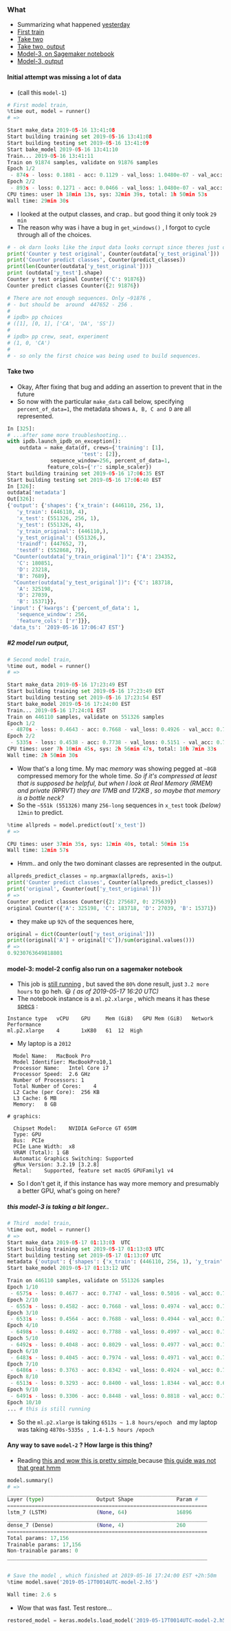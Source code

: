 ### What
- Summarizing what happened [yesterday](https://github.com/namoopsoo/aviation-pilot-physiology-hmm/blob/master/notes/2019-05-15-aviation-rnn.ipynb)
- [First train](#initial-attempt-was-missing-a-lot-of-data)
- [Take two](#take-two)
- [Take two, output](#2-model-run-output)
- [Model-3, on Sagemaker notebook](#model-3-model-2-config-also-run-on-a-sagemaker-notebook)
- [Model-3, output](#this-model-3-is-taking-a-bit-longer)


#### Initial attempt was missing a lot of data
* (call this `model-1`)
```python
# First model train, 
%time out, model = runner()
# => 

Start make_data 2019-05-16 13:41:08
Start building training set 2019-05-16 13:41:08
Start building testing set 2019-05-16 13:41:09
Start bake_model 2019-05-16 13:41:10
Train... 2019-05-16 13:41:11
Train on 91874 samples, validate on 91876 samples
Epoch 1/2
 - 874s - loss: 0.1881 - acc: 0.1129 - val_loss: 1.0480e-07 - val_acc: 0.2500
Epoch 2/2
 - 893s - loss: 0.1271 - acc: 0.0466 - val_loss: 1.0480e-07 - val_acc: 0.0000e+00
CPU times: user 1h 18min 13s, sys: 32min 39s, total: 1h 50min 53s
Wall time: 29min 30s
```
* I looked at the output classes, and crap.. but good thing it only took `29 min`
* The reason why was i have a bug in `get_windows()` , I forgot to cycle through all of the choices.
```python
# - ok darn looks like the input data looks corrupt since theres just one class represented
print('Counter y test original', Counter(outdata['y_test_original']))
print('Counter predict classes', Counter(predict_classes))
print(len(Counter(outdata['y_test_original'])))
print (outdata['y_test'].shape)
Counter y test original Counter({'C': 91876})
Counter predict classes Counter({2: 91876})
```
```python
# There are not enough sequences. Only ~91876 , 
# - but should be  around  447652 - 256 . 
#
# ipdb> pp choices
# ([1], [0, 1], ['CA', 'DA', 'SS'])
# 
# ipdb> pp crew, seat, experiment
# (1, 0, 'CA')
#
# - so only the first choice was being used to build sequences.
```

#### Take two
* Okay, After fixing that bug and adding an assertion to prevent that in the future
* So now with the particular `make_data` call below, specifying `percent_of_data=1`, 
the metadata shows `A, B, C and D` are all represented.
```python
In [325]:
# ...after some more troubleshooting...
with ipdb.launch_ipdb_on_exception():
    outdata = make_data(df, crews={'training': [1],
                        'test': [2]},
              sequence_window=256, percent_of_data=1,
             feature_cols={'r': simple_scaler})
Start building training set 2019-05-16 17:06:35 EST
Start building testing set 2019-05-16 17:06:40 EST
In [326]:
outdata['metadata']
Out[326]:
{'output': {'shapes': {'x_train': (446110, 256, 1),
   'y_train': (446110, 4),
   'x_test': (551326, 256, 1),
   'y_test': (551326, 4),
   'y_train_original': (446110,),
   'y_test_original': (551326,),
   'traindf': (447652, 7),
   'testdf': (552868, 7)},
  "Counter(outdata['y_train_original'])": {'A': 234352,
   'C': 180851,
   'D': 23218,
   'B': 7689},
  "Counter(outdata['y_test_original'])": {'C': 183718,
   'A': 325198,
   'D': 27039,
   'B': 15371}},
 'input': {'kwargs': {'percent_of_data': 1,
   'sequence_window': 256,
   'feature_cols': ['r']}},
 'data_ts': '2019-05-16 17:06:47 EST'}
 ```

##### #2 model run output,
```python
# Second model train, 
%time out, model = runner()
# =>

Start make_data 2019-05-16 17:23:49 EST
Start building training set 2019-05-16 17:23:49 EST
Start building testing set 2019-05-16 17:23:54 EST
Start bake_model 2019-05-16 17:24:00 EST
Train... 2019-05-16 17:24:01 EST
Train on 446110 samples, validate on 551326 samples
Epoch 1/2
 - 4870s - loss: 0.4643 - acc: 0.7668 - val_loss: 0.4926 - val_acc: 0.7949
Epoch 2/2
 - 5335s - loss: 0.4538 - acc: 0.7738 - val_loss: 0.5151 - val_acc: 0.7229
CPU times: user 7h 10min 45s, sys: 2h 56min 47s, total: 10h 7min 33s
Wall time: 2h 50min 30s
```
* Wow that's a long time. My mac *memory* was showing pegged at `~8GB ` compressed memory for the whole time. 
_So if it's compressed at least that is supposed be helpful, but when I look at Real Memory (RMEM) and private (RPRVT) 
they are 17MB and 172KB , so maybe that memory is a bottle neck?_
* So the `~551k (551326)` many `256-long` sequences in `x_test` took _(below)_ `12min` to predict.
```python
%time allpreds = model.predict(out['x_test'])
# => 

CPU times: user 37min 35s, sys: 12min 40s, total: 50min 15s
Wall time: 12min 57s
```
* Hmm.. and only the two dominant classes are represented in the output.
```python
allpreds_predict_classes = np.argmax(allpreds, axis=1)
print('Counter predict classes', Counter(allpreds_predict_classes))
print('original', Counter(out['y_test_original']))
# => 
Counter predict classes Counter({2: 275687, 0: 275639})
original Counter({'A': 325198, 'C': 183718, 'D': 27039, 'B': 15371})
```
* they make up `92%` of the sequences here, 
```python
original = dict(Counter(out['y_test_original']))
print((original['A'] + original['C'])/sum(original.values()))
# =>
0.9230763649818801
````

#### model-3: model-2 config also run on a sagemaker notebook 
* This job is [still running](https://github.com/namoopsoo/aviation-pilot-physiology-hmm/blob/master/notes/2019-05-16-sagemaker-book.ipynb) , but saved the `80%` done result, just `3.2 more hours` to go heh. :smiley: _( as of 2019-05-17 16:20 UTC)_
* The notebook instance is a `ml.p2.xlarge` , which means it has these [specs](https://aws.amazon.com/sagemaker/pricing/instance-types/) :
```
Instance type	vCPU 	GPU 	Mem (GiB) 	GPU Mem (GiB) 	Network Performance
ml.p2.xlarge  	4   	1xK80 	61 	12 	High
```
* My laptop is a `2012` 
```
  Model Name:	MacBook Pro
  Model Identifier:	MacBookPro10,1
  Processor Name:	Intel Core i7
  Processor Speed:	2.6 GHz
  Number of Processors:	1
  Total Number of Cores:	4
  L2 Cache (per Core):	256 KB
  L3 Cache:	6 MB
  Memory:	8 GB
  
# graphics:

  Chipset Model:	NVIDIA GeForce GT 650M
  Type:	GPU
  Bus:	PCIe
  PCIe Lane Width:	x8
  VRAM (Total):	1 GB
  Automatic Graphics Switching:	Supported
  gMux Version:	3.2.19 [3.2.8]
  Metal:	Supported, feature set macOS GPUFamily1 v4
```
* So I don't get it, if this instance has way more memory and presumably a better GPU, what's going on here?

##### this model-3 is taking a bit longer..
```python
# Third  model train, 
%time out, model = runner()
# =>
Start make_data 2019-05-17 01:13:03  UTC
Start building training set 2019-05-17 01:13:03 UTC
Start building testing set 2019-05-17 01:13:07 UTC
metadata {'output': {'shapes': {'x_train': (446110, 256, 1), 'y_train': (446110, 4), 'x_test': (551326, 256, 1), 'y_test': (551326, 4), 'y_train_original': (446110,), 'y_test_original': (551326,), 'traindf': (447652, 7), 'testdf': (552868, 7)}, "Counter(outdata['y_train_original'])": {'A': 234352, 'C': 180851, 'D': 23218, 'B': 7689}, "Counter(outdata['y_test_original'])": {'C': 183718, 'A': 325198, 'D': 27039, 'B': 15371}}, 'input': {'kwargs': {'crews': {'training': [1], 'test': [2]}, 'percent_of_data': 1, 'sequence_window': 256, 'feature_cols': ['r']}}, 'data_ts': '2019-05-17 01:13:12 UTC'}
Start bake_model 2019-05-17 01:13:12 UTC

Train on 446110 samples, validate on 551326 samples
Epoch 1/10
 - 6575s - loss: 0.4677 - acc: 0.7747 - val_loss: 0.5016 - val_acc: 0.7502
Epoch 2/10
 - 6553s - loss: 0.4582 - acc: 0.7668 - val_loss: 0.4974 - val_acc: 0.7946
Epoch 3/10
 - 6531s - loss: 0.4564 - acc: 0.7688 - val_loss: 0.4944 - val_acc: 0.7949
Epoch 4/10
 - 6498s - loss: 0.4492 - acc: 0.7788 - val_loss: 0.4997 - val_acc: 0.7677
Epoch 5/10
 - 6492s - loss: 0.4048 - acc: 0.8029 - val_loss: 0.4977 - val_acc: 0.7669
Epoch 6/10
 - 6483s - loss: 0.4045 - acc: 0.7974 - val_loss: 0.4971 - val_acc: 0.7667
Epoch 7/10
 - 6486s - loss: 0.3763 - acc: 0.8342 - val_loss: 0.4924 - val_acc: 0.7945
Epoch 8/10
 - 6513s - loss: 0.3293 - acc: 0.8400 - val_loss: 1.8344 - val_acc: 0.6459
Epoch 9/10
 - 6491s - loss: 0.3306 - acc: 0.8448 - val_loss: 0.8818 - val_acc: 0.7908
Epoch 10/10
... # this is still running 
```
* So the `ml.p2.xlarge` is taking `6513s ~ 1.8 hours/epoch ` and my laptop was taking `4870s-5335s , 1.4-1.5 hours /epoch`

#### Any way to save `model-2` ? How large is this thing?
* Reading [this and wow this is pretty simple ](https://www.tensorflow.org/alpha/guide/keras/saving_and_serializing) because [this guide was not that great hmm](https://www.tensorflow.org/guide/saved_model)
```python
model.summary()
# => 
_________________________________________________________________
Layer (type)                 Output Shape              Param #   
=================================================================
lstm_7 (LSTM)                (None, 64)                16896     
_________________________________________________________________
dense_7 (Dense)              (None, 4)                 260       
=================================================================
Total params: 17,156
Trainable params: 17,156
Non-trainable params: 0
_________________________________________________________________


# Save the model , which finished at 2019-05-16 17:24:00 EST +2h:50m
%time model.save('2019-05-17T0014UTC-model-2.h5')

Wall time: 2.6 s

```
* Wow that was fast. Test restore...
```python
restored_model = keras.models.load_model('2019-05-17T0014UTC-model-2.h5')


```
